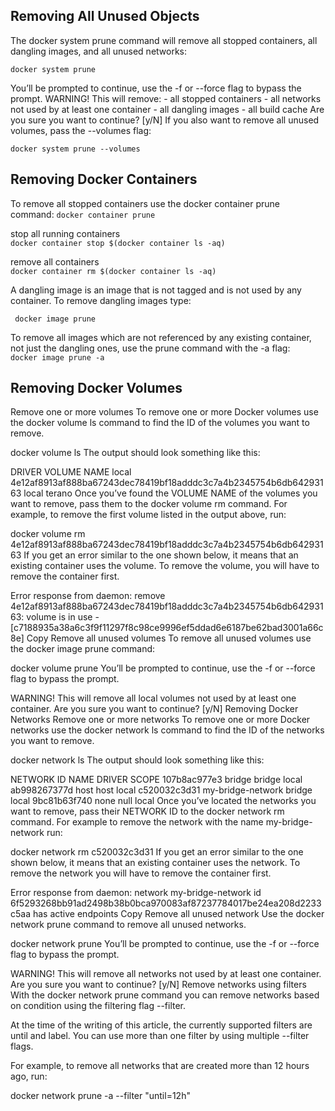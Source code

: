 ## Removing All Unused Objects
The docker system prune command will remove all stopped containers, all dangling images, and all unused networks:

`docker system prune` 

You’ll be prompted to continue, use the -f or --force flag to bypass the prompt.
WARNING! This will remove:
        - all stopped containers
        - all networks not used by at least one container
        - all dangling images
        - all build cache
Are you sure you want to continue? [y/N]
If you also want to remove all unused volumes, pass the --volumes flag:

``docker system prune --volumes `` 

## Removing Docker Containers

To remove all stopped containers use the docker container prune command:
``docker container prune``  

stop all running containers  
`docker container stop $(docker container ls -aq)`  

remove all containers  
`docker container rm $(docker container ls -aq)`

A dangling image is an image that is not tagged and is not used by any container.
To remove dangling images type:

`` docker image prune``

To remove all images which are not referenced by any existing container, not just the dangling ones, use the prune command with the -a flag:  
``docker image prune -a``

## Removing Docker Volumes
Remove one or more volumes
To remove one or more Docker volumes use the docker volume ls command to find the ID of the volumes you want to remove.

docker volume ls
The output should look something like this:

DRIVER              VOLUME NAME
local               4e12af8913af888ba67243dec78419bf18adddc3c7a4b2345754b6db64293163
local               terano
Once you’ve found the VOLUME NAME of the volumes you want to remove, pass them to the docker volume rm command. For example, to remove the first volume listed in the output above, run:

docker volume rm 4e12af8913af888ba67243dec78419bf18adddc3c7a4b2345754b6db64293163
If you get an error similar to the one shown below, it means that an existing container uses the volume. To remove the volume, you will have to remove the container first.

Error response from daemon: remove 4e12af8913af888ba67243dec78419bf18adddc3c7a4b2345754b6db64293163: volume is in use - [c7188935a38a6c3f9f11297f8c98ce9996ef5ddad6e6187be62bad3001a66c8e]
Copy
Remove all unused volumes
To remove all unused volumes use the docker image prune command:

docker volume prune
You’ll be prompted to continue, use the -f or --force flag to bypass the prompt.

WARNING! This will remove all local volumes not used by at least one container.
Are you sure you want to continue? [y/N]
Removing Docker Networks
Remove one or more networks
To remove one or more Docker networks use the docker network ls command to find the ID of the networks you want to remove.

docker network ls
The output should look something like this:

NETWORK ID          NAME                DRIVER              SCOPE
107b8ac977e3        bridge              bridge              local
ab998267377d        host                host                local
c520032c3d31        my-bridge-network   bridge              local
9bc81b63f740        none                null                local
Once you’ve located the networks you want to remove, pass their NETWORK ID to the docker network rm command. For example to remove the network with the name my-bridge-network run:

docker network rm c520032c3d31
If you get an error similar to the one shown below, it means that an existing container uses the network. To remove the network you will have to remove the container first.

Error response from daemon: network my-bridge-network id 6f5293268bb91ad2498b38b0bca970083af87237784017be24ea208d2233c5aa has active endpoints
Copy
Remove all unused network
Use the docker network prune command to remove all unused networks.

docker network prune
You’ll be prompted to continue, use the -f or --force flag to bypass the prompt.

WARNING! This will remove all networks not used by at least one container.
Are you sure you want to continue? [y/N] 
Remove networks using filters
With the docker network prune command you can remove networks based on condition using the filtering flag --filter.

At the time of the writing of this article, the currently supported filters are until and label. You can use more than one filter by using multiple --filter flags.

For example, to remove all networks that are created more than 12 hours ago, run:

docker network prune -a --filter "until=12h"

